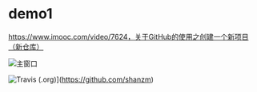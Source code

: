 # demo1
https://www.imooc.com/video/7624，关于GitHub的使用之创建一个新项目（新仓库）


![主窗口](https://github.com/shanzm/Restaurant-Management-System/blob/master/Document/images/FormLogin.png)

![Travis (.org)](https://img.shields.io/travis/USER/REPO.svg?style=flat-square)](https://github.com/shanzm)
